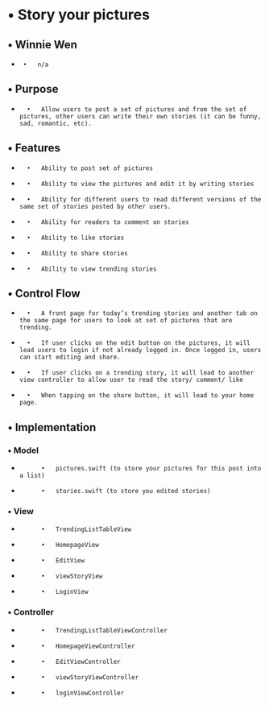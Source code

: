 #    •   Story your pictures 
##    •   Winnie Wen
*      •   n/a

##    •	Purpose
*       •	Allow users to post a set of pictures and from the set of pictures, other users can write their own stories (it can be funny, sad, romantic, etc).
##    •	Features
*  	    •	Ability to post set of pictures
*  	    •	Ability to view the pictures and edit it by writing stories
*  	    •	Ability for different users to read different versions of the same set of stories posted by other users.
*  	    •	Ability for readers to comment on stories
*  	    •	Ability to like stories
*  	    •	Ability to share stories
*  	    •	Ability to view trending stories
##    •	Control Flow
* 	    •	A front page for today’s trending stories and another tab on the same page for users to look at set of pictures that are trending.
* 	    •	If user clicks on the edit button on the pictures, it will lead users to login if not already logged in. Once logged in, users can start editing and share.
* 	    •	If user clicks on a trending story, it will lead to another view controller to allow user to read the story/ comment/ like
* 	    •	When tapping on the share button, it will lead to your home page.
##    •	Implementation
###	    •	Model
* 		    •	pictures.swift (to store your pictures for this post into a list)
* 		    •	stories.swift (to store you edited stories)
###	    •	View
* 		    •	TrendingListTableView
* 		    •	HomepageView
* 		    •	EditView
* 		    •	viewStoryView
* 		    •	LoginView
###		•	Controller
* 		    •	TrendingListTableViewController
* 		    •	HomepageViewController
* 		    •	EditViewController
* 		    •	viewStoryViewController
* 		    •	loginViewController